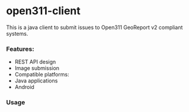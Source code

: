 # open311-client

This is a java client to submit issues to Open311 GeoReport v2 compliant systems.

### Features:

* REST API design
* Image submission
* Compatible platforms:
 * Java applications
 * Android 
	
### Usage


